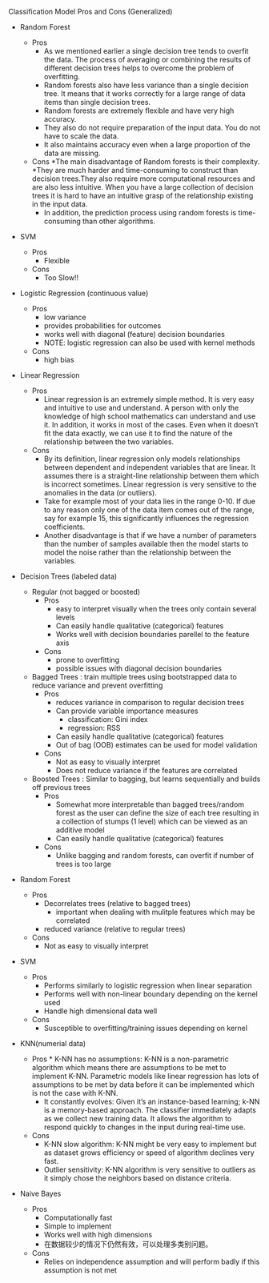 Classification Model Pros and Cons (Generalized)

* Random Forest
	* Pros
		* As we mentioned earlier a single decision tree tends to overfit the data. The process of averaging or combining the results of different decision trees helps to overcome the problem of overfitting.
		* Random forests also have less variance than a single decision tree. It means that it works correctly for a large range of data items than single decision trees.
		* Random forests are extremely flexible and have very high accuracy.
		* They also do not require preparation of the input data. You do not have to scale the data.
		* It also maintains accuracy even when a large proportion of the data are missing.
	* Cons
		*The main disadvantage of Random forests is their complexity. 
		*They are much harder and time-consuming to construct than decision trees.They also require more computational resources and are also less intuitive. When you have a large collection of decision trees it is hard to have an intuitive grasp of the relationship existing in the input data.
		* In addition, the prediction process using random forests is time-consuming than other algorithms.
		

* SVM
	* Pros 
		* Flexible
	* Cons
		* Too Slow!!
* Logistic Regression (continuous value)
	* Pros
		* low variance
		* provides probabilities for outcomes
		* works well with diagonal (feature) decision boundaries
		* NOTE: logistic regression can also be used with kernel methods
	* Cons
		* high bias
* Linear Regression
  	* Pros
		* Linear regression is an extremely simple method. It is very easy and intuitive to use and understand. A person with only the knowledge of high school mathematics can understand and use it. In addition, it works in most of the cases. Even when it doesn’t fit the data exactly, we can use it to find the nature of the relationship between the two variables.
	* Cons
		* By its definition, linear regression only models relationships between dependent and independent variables that are linear. It assumes there is a straight-line relationship between them which is incorrect sometimes. Linear regression is very sensitive to the anomalies in the data (or outliers).
		* Take for example most of your data lies in the range 0-10. If due to any reason only one of the data item comes out of the range, say for example 15, this significantly influences the regression coefficients.
		* Another disadvantage is that if we have a number of parameters than the number of samples available then the model starts to model the noise rather than the relationship between the variables.
* Decision Trees (labeled data)
	* Regular (not bagged or boosted)
		* Pros
			* easy to interpret visually when the trees only
				contain several levels
			* Can easily handle qualitative (categorical) features
			* Works well with decision boundaries parellel to the feature axis
		* Cons
			* prone to overfitting
			* possible issues with diagonal decision boundaries
	* Bagged Trees : train multiple trees using bootstrapped data
		to reduce variance and prevent overfitting 
		* Pros
			* reduces variance in comparison to regular decision trees
			* Can provide variable importance measures
				* classification: Gini index
				* regression: RSS
			* Can easily handle qualitative (categorical) features
			* Out of bag (OOB) estimates can be used for model validation
		* Cons
			* Not as easy to visually interpret
			* Does not reduce variance if the features are correlated
	* Boosted Trees : Similar to bagging, but learns sequentially and builds off
		previous trees
		* Pros
			* Somewhat more interpretable than bagged trees/random forest
				as the user can define the size of each tree resulting in 
				a collection of stumps (1 level) which can be viewed as an additive model
			* Can easily handle qualitative (categorical) features
		* Cons
			* Unlike bagging and random forests, can overfit if number of trees is too large
* Random Forest
	* Pros
		* Decorrelates trees (relative to bagged trees)
			* important when dealing with mulitple features which may be correlated
		* reduced variance (relative to regular trees)
	* Cons
		* Not as easy to visually interpret
* SVM
	* Pros
		* Performs similarly to logistic regression when linear separation
		* Performs well with non-linear boundary depending on the kernel used
		* Handle high dimensional data well
	* Cons
		* Susceptible to overfitting/training issues depending on kernel
* KNN(numerial data)
	* Pros
	        * K-NN has no assumptions: K-NN is a non-parametric algorithm which means there are assumptions to be met to implement K-NN. Parametric models like linear regression has lots of assumptions to be met by data before it can be implemented which is not the case with K-NN.
		* It constantly evolves: Given it’s an instance-based learning; k-NN is a memory-based approach. The classifier immediately adapts as we collect new training data. It allows the algorithm to respond quickly to changes in the input during real-time use.
	* Cons
		* K-NN slow algorithm: K-NN might be very easy to implement but as dataset grows efficiency or speed of algorithm declines very fast.
		* Outlier sensitivity: K-NN algorithm is very sensitive to outliers as it simply chose the neighbors based on distance criteria.
* Naive Bayes
	* Pros
		* Computationally fast
		* Simple to implement
		* Works well with high dimensions
		* 在数据较少的情况下仍然有效，可以处理多类别问题。
	* Cons
		* Relies on independence assumption and will perform 
			badly if this assumption is not met
